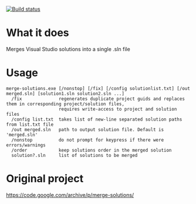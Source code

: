 [![Build status](https://ci.appveyor.com/api/projects/status/4ybes0qku6s7pkm7/branch/master?svg=true)](https://ci.appveyor.com/project/IvanBoyko/merge-solutions/branch/master)

# What it does

Merges Visual Studio solutions into a single .sln file


# Usage
```
merge-solutions.exe [/nonstop] [/fix] [/config solutionlist.txt] [/out merged.sln] [solution1.sln solution2.sln ...]
  /fix              regenerates duplicate project guids and replaces them in corresponding project/solution files,
                    requires write-access to project and solution files
  /config list.txt  takes list of new-line separated solution paths from list.txt file
  /out merged.sln   path to output solution file. Default is 'merged.sln'
  /nonstop          do not prompt for keypress if there were errors/warnings
  /order            keep solutions order in the merged solution
  solution?.sln     list of solutions to be merged
```


# Original project

https://code.google.com/archive/p/merge-solutions/
